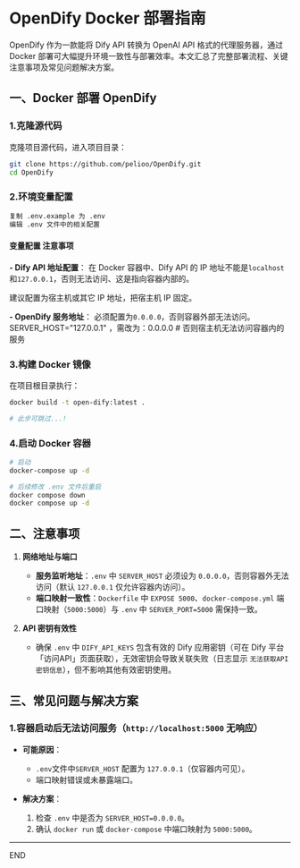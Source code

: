 # OpenDify Docker 部署指南

OpenDify 作为一款能将 Dify API 转换为 OpenAI API 格式的代理服务器，通过 Docker 部署可大幅提升环境一致性与部署效率。本文汇总了完整部署流程、关键注意事项及常见问题解决方案。

## 一、Docker 部署 OpenDify 

### 1.克隆源代码
   克隆项目源代码，进入项目目录：
   ```bash
   git clone https://github.com/pelioo/OpenDify.git
   cd OpenDify
   ```

### 2.环境变量配置
   ```bash
   复制 .env.example 为 .env 
   编辑 .env 文件中的相关配置 
   ```
#### 变量配置 注意事项

**- Dify API 地址配置**：
在 Docker 容器中、Dify API 的 IP 地址不能是`localhost`和`127.0.0.1`，否则无法访问、这是指向容器内部的。

建议配置为宿主机或其它 IP 地址，把宿主机 IP 固定。

**- OpenDify 服务地址**：
必须配置为`0.0.0.0`，否则容器外部无法访问。
SERVER_HOST="127.0.0.1" ，需改为：0.0.0.0   # 否则宿主机无法访问容器内的服务

### 3.构建 Docker 镜像 
   在项目根目录执行：
   ```bash
   docker build -t open-dify:latest .

   # 此步可跳过...!
   ```

### 4.启动 Docker 容器 
   ```bash
   # 启动 
   docker-compose up -d

   # 后续修改 .env 文件后重启
   docker compose down
   docker compose up -d
   ```


## 二、注意事项


1. **网络地址与端口**  
  
   - **服务监听地址**：`.env` 中 `SERVER_HOST` 必须设为 `0.0.0.0`，否则容器外无法访问（默认 `127.0.0.1` 仅允许容器内访问）。
   - **端口映射一致性**：`Dockerfile` 中 `EXPOSE 5000`、`docker-compose.yml` 端口映射（`5000:5000`）与 `.env` 中 `SERVER_PORT=5000` 需保持一致。

2. **API 密钥有效性**  
   - 确保 `.env` 中 `DIFY_API_KEYS` 包含有效的 Dify 应用密钥（可在 Dify 平台「访问API」页面获取），无效密钥会导致关联失败（日志显示 `无法获取API密钥信息`），但不影响其他有效密钥使用。



## 三、常见问题与解决方案

### 1.容器启动后无法访问服务（`http://localhost:5000` 无响应）
- **可能原因**：
  - `.env`文件中`SERVER_HOST` 配置为 `127.0.0.1`（仅容器内可见）。
  - 端口映射错误或未暴露端口。

- **解决方案**：
  1. 检查 `.env` 中是否为 `SERVER_HOST=0.0.0.0`。
  2. 确认 `docker run` 或 `docker-compose` 中端口映射为 `5000:5000`。

---
END
